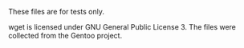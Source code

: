 These files are for tests only.

wget is licensed under GNU General Public License 3.
The files were collected from the Gentoo project.
